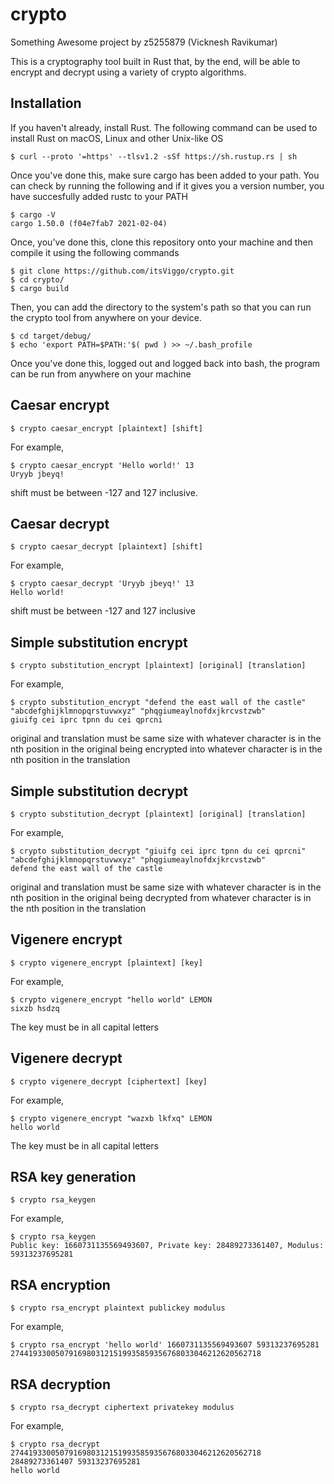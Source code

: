 # crypto
Something Awesome project by z5255879 (Vicknesh Ravikumar)

This is a cryptography tool built in Rust that, by the end, will be able to encrypt and decrypt using a variety of crypto algorithms.

## Installation
If you haven't already, install Rust. The following command can be used to install Rust on macOS, Linux and other Unix-like OS
```
$ curl --proto '=https' --tlsv1.2 -sSf https://sh.rustup.rs | sh
```
Once you've done this, make sure cargo has been added to your path. You can check by running the following and if it gives you a version number, you have succesfully added rustc to your PATH
```
$ cargo -V
cargo 1.50.0 (f04e7fab7 2021-02-04)
```
Once, you've done this, clone this repository onto your machine and then compile it using the following commands
```
$ git clone https://github.com/itsViggo/crypto.git
$ cd crypto/
$ cargo build
```
Then, you can add the directory to the system's path so that you can run the crypto tool from anywhere on your device.
```
$ cd target/debug/
$ echo 'export PATH=$PATH:'$( pwd ) >> ~/.bash_profile
```
Once you've done this, logged out and logged back into bash, the program can be run from anywhere on your machine
## Caesar encrypt
```
$ crypto caesar_encrypt [plaintext] [shift]
```
For example,
```
$ crypto caesar_encrypt 'Hello world!' 13
Uryyb jbeyq!
```
shift must be between -127 and 127 inclusive.
## Caesar decrypt
```
$ crypto caesar_decrypt [plaintext] [shift]
```
For example,
```
$ crypto caesar_decrypt 'Uryyb jbeyq!' 13
Hello world!
```
shift must be between -127 and 127 inclusive
## Simple substitution encrypt
```
$ crypto substitution_encrypt [plaintext] [original] [translation]
```
For example,
```
$ crypto substitution_encrypt "defend the east wall of the castle" "abcdefghijklmnopqrstuvwxyz" "phqgiumeaylnofdxjkrcvstzwb"
giuifg cei iprc tpnn du cei qprcni
```
original and translation must be same size with whatever character is in the nth position in the original being encrypted into whatever character is in the nth position in the translation
## Simple substitution decrypt
```
$ crypto substitution_decrypt [plaintext] [original] [translation]
```
For example,
```
$ crypto substitution_decrypt "giuifg cei iprc tpnn du cei qprcni" "abcdefghijklmnopqrstuvwxyz" "phqgiumeaylnofdxjkrcvstzwb"
defend the east wall of the castle
```
original and translation must be same size with whatever character is in the nth position in the original being decrypted from whatever character is in the nth position in the translation
## Vigenere encrypt
```
$ crypto vigenere_encrypt [plaintext] [key]
```
For example,
```
$ crypto vigenere_encrypt "hello world" LEMON
sixzb hsdzq
```
The key must be in all capital letters
## Vigenere decrypt
```
$ crypto vigenere_decrypt [ciphertext] [key]
```
For example,
```
$ crypto vigenere_encrypt "wazxb lkfxq" LEMON
hello world
```
The key must be in all capital letters
## RSA key generation
```
$ crypto rsa_keygen
```
For example,
```
$ crypto rsa_keygen
Public key: 1660731135569493607, Private key: 28489273361407, Modulus: 59313237695281
```
## RSA encryption
```
$ crypto rsa_encrypt plaintext publickey modulus
```
For example,
```
$ crypto rsa_encrypt 'hello world' 1660731135569493607 59313237695281
27441933005079169803121519935859356768033046212620562718
```
## RSA decryption
```
$ crypto rsa_decrypt ciphertext privatekey modulus
```
For example,
```
$ crypto rsa_decrypt 27441933005079169803121519935859356768033046212620562718 28489273361407 59313237695281
hello world
```
